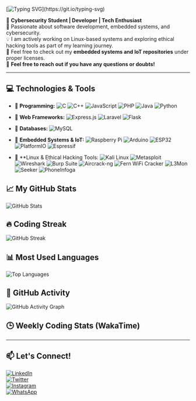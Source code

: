 [![Typing SVG](https://readme-typing-svg.herokuapp.com?font=Fira+Code&size=22&pause=1000&color=F7B801&width=600&lines=Hello+there!+👋;I'm+Tamimu+Rashid!;I+love+coding+and+building+cool+stuff!;Cybersecurity+Student+%7C+IoT+Developer+%7C+Tech+Enthusiast!)](https://git.io/typing-svg)

🚀 **Cybersecurity Student | Developer | Tech Enthusiast**  
🎯 Passionate about software development, embedded systems, and cybersecurity.  
💡 I am actively working on Linux-based systems and exploring ethical hacking tools as part of my learning journey.  
📂 Feel free to check out my **embedded systems and IoT repositories** under proper licenses.  
🤝 **Feel free to reach out if you have any questions or doubts!**

---

## 💻 Technologies & Tools  

- 🔹 **Programming:** ![C](https://img.shields.io/badge/C-A8B9CC?style=flat-square&logo=c&logoColor=white) ![C++](https://img.shields.io/badge/C++-00599C?style=flat-square&logo=c%2B%2B&logoColor=white) ![JavaScript](https://img.shields.io/badge/JavaScript-F7DF1E?style=flat-square&logo=javascript&logoColor=black) ![PHP](https://img.shields.io/badge/PHP-777BB4?style=flat-square&logo=php&logoColor=white) ![Java](https://img.shields.io/badge/Java-007396?style=flat-square&logo=java&logoColor=white) ![Python](https://img.shields.io/badge/Python-3776AB?style=flat-square&logo=python&logoColor=white)  

- 🔹 **Web Frameworks:** ![Express.js](https://img.shields.io/badge/Express.js-000000?style=flat-square&logo=express&logoColor=white) ![Laravel](https://img.shields.io/badge/Laravel-F55247?style=flat-square&logo=laravel&logoColor=white) ![Flask](https://img.shields.io/badge/Flask-000000?style=flat-square&logo=flask&logoColor=white)  

- 🔹 **Databases:** ![MySQL](https://img.shields.io/badge/MySQL-4479A1?style=flat-square&logo=mysql&logoColor=white)  

- 🔹 **Embedded Systems & IoT:** ![Raspberry Pi](https://img.shields.io/badge/Raspberry%20Pi-C51A4A?style=flat-square&logo=raspberry-pi&logoColor=white) ![Arduino](https://img.shields.io/badge/Arduino-00979D?style=flat-square&logo=arduino&logoColor=white) ![ESP32](https://img.shields.io/badge/ESP32-323232?style=flat-square&logo=espressif&logoColor=white) ![PlatformIO](https://img.shields.io/badge/PlatformIO-orange?style=flat-square&logo=platformio&logoColor=white) ![Espressif](https://img.shields.io/badge/Espressif-FF0000?style=flat-square&logo=espressif&logoColor=white)  

- 🔹 **Linux & Ethical Hacking Tools: 
   <img src="https://img.shields.io/badge/Kali%20Linux-557C94?style=flat-square&logo=kali-linux&logoColor=white" alt="Kali Linux" /> 
   <img src="https://img.shields.io/badge/Metasploit-000000?style=flat-square&logo=metasploit&logoColor=white" alt="Metasploit" /> 
   <img src="https://img.shields.io/badge/Wireshark-1679A7?style=flat-square&logo=wireshark&logoColor=white" alt="Wireshark" /> 
   <img src="https://img.shields.io/badge/Burp%20Suite-FD4F00?style=flat-square&logo=burp-suite&logoColor=white" alt="Burp Suite" /> 
   <img src="https://img.shields.io/badge/Aircrack%20-ng-FF6000?style=flat-square&logo=aircrack-ng&logoColor=white" alt="Aircrack-ng" /> 
   <img src="https://img.shields.io/badge/Fern%20WiFi%20Cracker-0A72A3?style=flat-square&logo=fern-wifi-cracker&logoColor=white" alt="Fern WiFi Cracker" /> 
   <img src="https://img.shields.io/badge/L3Mon-1D1D1B?style=flat-square&logo=l3mon&logoColor=white" alt="L3Mon" /> 
   <img src="https://img.shields.io/badge/Seeker-D74B4B?style=flat-square&logo=seeker&logoColor=white" alt="Seeker" /> 
   <img src="https://img.shields.io/badge/PhoneInfoga-E50000?style=flat-square&logo=phoneinfoga&logoColor=white" alt="PhoneInfoga" />


## 📈 My GitHub Stats  
![GitHub Stats](https://github-readme-stats.vercel.app/api?username=tamimurashid&show_icons=true&theme=radical)  

## 🔥 Coding Streak  
![GitHub Streak](https://github-readme-streak-stats.herokuapp.com/?user=tamimurashid&theme=dark)  

## 📊 Most Used Languages  
![Top Languages](https://github-readme-stats.vercel.app/api/top-langs/?username=tamimurashid&layout=compact&theme=dark)  

## 🚀 GitHub Activity  
![GitHub Activity Graph](https://github-readme-activity-graph.vercel.app/graph?username=tamimurashid&theme=react-dark)  

## 🕒 Weekly Coding Stats (WakaTime)  
<!--START_SECTION:waka-->  
<!--END_SECTION:waka-->  

---

## 📫 Let's Connect!  
[![LinkedIn](https://img.shields.io/badge/-LinkedIn-blue?style=flat&logo=linkedin)](your-linkedin-url)  
[![Twitter](https://img.shields.io/badge/-Twitter-blue?style=flat&logo=twitter)](your-twitter-url)  
[![Instagram](https://img.shields.io/badge/-Instagram-purple?style=flat&logo=instagram&logoColor=white)](https://www.instagram.com/tamimu_rashidy?igsh=MWliZTNicTZvaHJjbA==)  
[![WhatsApp](https://img.shields.io/badge/-WhatsApp-green?style=flat&logo=whatsapp&logoColor=white)](https://wa.me/+255621351603)  
